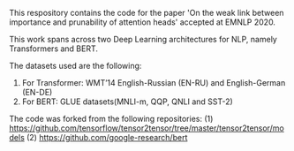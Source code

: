 This respository contains the code for the paper 'On the weak link between importance and prunability of attention heads' accepted at EMNLP 2020.

This work spans across two Deep Learning architectures for NLP, namely Transformers and BERT.

The datasets used are the following:
1) For Transformer: WMT’14 English-Russian (EN-RU) and English-German (EN-DE) 
2) For BERT: GLUE datasets(MNLI-m, QQP, QNLI and SST-2)

The code was forked from the following repositories:
(1) <a href="https://github.com/tensorflow/tensor2tensor/tree/master/tensor2tensor/models">https://github.com/tensorflow/tensor2tensor/tree/master/tensor2tensor/models
</a>
(2) <a href="https://github.com/google-research/bert">https://github.com/google-research/bert</a>
